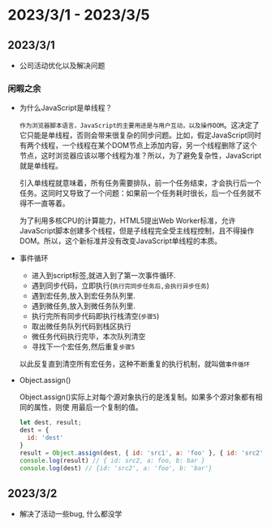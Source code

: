 # 2023/3/1 - 2023/3/5


## 2023/3/1
- 公司活动优化以及解决问题
### 闲暇之余

- 为什么JavaScript是单线程？

  `作为浏览器脚本语言，JavaScript的主要用途是与用户互动，以及操作DOM`。这决定了它只能是单线程，否则会带来很复杂的同步问题。比如，假定JavaScript同时有两个线程，一个线程在某个DOM节点上添加内容，另一个线程删除了这个节点，这时浏览器应该以哪个线程为准？所以，为了避免复杂性，JavaScript就是单线程。

  引入单线程就意味着，所有任务需要排队，前一个任务结束，才会执行后一个任务。这同时又导致了一个问题：如果前一个任务耗时很长，后一个任务就不得不一直等着。

  为了利用多核CPU的计算能力，HTML5提出Web Worker标准，允许JavaScript脚本创建多个线程，但是子线程完全受主线程控制，且不得操作DOM。所以，这个新标准并没有改变JavaScript单线程的本质。

- 事件循环
   - 进入到script标签,就进入到了第一次事件循环.
   - 遇到同步代码，立即执行(`执行完同步任务后,会执行异步任务`)
   - 遇到宏任务,放入到宏任务队列里.
   - 遇到微任务,放入到微任务队列里.
   - 执行完所有同步代码即执行栈清空(`步骤5`)
   - 取出微任务队列代码到栈区执行
   - 微任务代码执行完毕，本次队列清空
   - 寻找下一个宏任务,然后重复`步骤5`
   
   以此反复直到清空所有宏任务，这种不断重复的执行机制，就叫做`事件循环`
   
- Object.assign()

    Object.assign()实际上对每个源对象执行的是浅复制。如果多个源对象都有相同的属性，则使 用最后一个复制的值。

   ```js
   let dest, result;
   dest = {
     id: 'dest'
   }
   result = Object.assign(dest, { id: 'src1', a: 'foo' }, { id: 'src2', b: 'bar' })
   console.log(result) // { id: src2, a: foo, b: bar }
   console.log(dest) // {id: 'src2', a: 'foo', b: 'bar'}
   ```

## 2023/3/2
- 解决了活动一些bug, 什么都没学
   